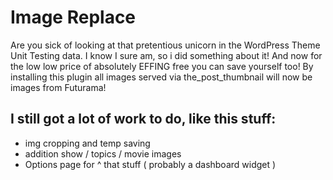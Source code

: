 # Image Replace

Are you sick of looking at that pretentious unicorn in the WordPress Theme Unit Testing data.  I know I sure am, so i did something about it! And now for the low low price of absolutely EFFING free you can save yourself too!  By installing this plugin all images served via the_post_thumbnail will now be images from Futurama!

## I still got a lot of work to do, like this stuff:
- img cropping and temp saving
- addition show / topics / movie images
- Options page for ^ that stuff ( probably a dashboard widget )
